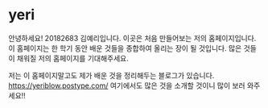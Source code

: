 # yeri

안녕하세요! 20182683 김예리입니다. 이곳은 처음 만들어보는 저의 홈페이지입니다. 
이 홈페이지는 한 학기 동안 배운 것들을 종합하여 올리는 장이 될 것입니다.
많은 것들이 채워질 저의 홈페이지를 기대해주세요.

저는 이 홈페이지말고도 제가 배운 것을 정리해두는 블로그가 있습니다. 
https://yeriblow.postype.com/
여기에서도 많은 것을 소개할 것이니 많이 보러 와주세요!!
